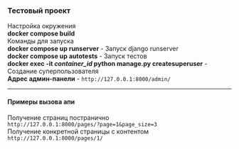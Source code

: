 ### Тестовый проект  
  
Настройка окружения  
__docker compose build__  
Команды для запуска   
__docker compose up runserver__ - Запуск django runserver  
__docker compose up autotests__ - Запуск тестов   
__docker exec -it *container_id* python manage.py createsuperuser__ - Создание суперпользователя   
__Адрес админ-панели__ - ```http://127.0.0.1:8000/admin/```
___
#### Примеры вызова апи  
Получение страниц постранично    
```http://127.0.0.1:8000/pages/?page=1&page_size=3```  
  Получение конкретной страницы с контентом    
```http://127.0.0.1:8000/pages/1/```
